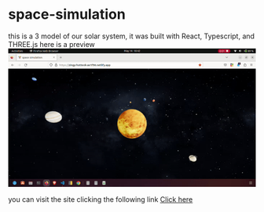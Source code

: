 # space-simulation
this is a 3 model of our solar system, it was built with React, Typescript,
and THREE.js here is a preview
![](space-simulation.gif)

you can visit the site clicking the following link [Click here](https://zingy-hotteok-ae1f96.netlify.app/)